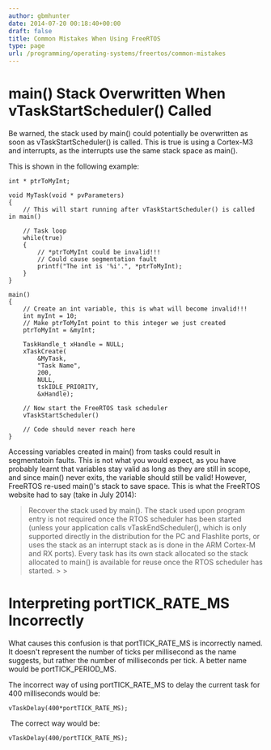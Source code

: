 ```yaml
---
author: gbmhunter
date: 2014-07-20 00:18:40+00:00
draft: false
title: Common Mistakes When Using FreeRTOS
type: page
url: /programming/operating-systems/freertos/common-mistakes
---
```


# main() Stack Overwritten When vTaskStartScheduler() Called

Be warned, the stack used by main() could potentially be overwritten as soon as vTaskStartScheduler() is called. This is true is using a Cortex-M3 and interrupts, as the interrupts use the same stack space as main().

This is shown in the following example:
    
    int * ptrToMyInt;
    
    void MyTask(void * pvParameters)
    {
    	// This will start running after vTaskStartScheduler() is called in main()
    
    	// Task loop
    	while(true)
    	{
    		// *ptrToMyInt could be invalid!!!
    		// Could cause segmentation fault
    		printf("The int is '%i'.", *ptrToMyInt);
    	}
    }
    
    main()
    {
    	// Create an int variable, this is what will become invalid!!!
    	int	myInt = 10;
    	// Make ptrToMyInt point to this integer we just created
    	ptrToMyInt = &myInt;
    
    	TaskHandle_t xHandle = NULL;
    	xTaskCreate(
    		&MyTask,
    		"Task Name",
    		200,
    		NULL,
    		tskIDLE_PRIORITY, 
            &xHandle);
    
    	// Now start the FreeRTOS task scheduler
    	vTaskStartScheduler()
    
    	// Code should never reach here
    }
    

Accessing variables created in main() from tasks could result in segmentatoin faults. This is not what you would expect, as you have probably learnt that variables stay valid as long as they are still in scope, and since main() never exits, the variable should still be valid! However, FreeRTOS re-used main()'s stack to save space. This is what the FreeRTOS website had to say (take in July 2014):

<blockquote>Recover the stack used by main(). The stack used upon program entry is not required once the RTOS scheduler has been started (unless your application calls vTaskEndScheduler(), which is only supported directly in the distribution for the PC and Flashlite ports, or uses the stack as an interrupt stack as is done in the ARM Cortex-M and RX ports). Every task has its own stack allocated so the stack allocated to main() is available for reuse once the RTOS scheduler has started.
> 
> </blockquote>

# Interpreting portTICK_RATE_MS Incorrectly

What causes this confusion is that portTICK_RATE_MS is incorrectly named. It doesn't represent the number of ticks per millisecond as the name suggests, but rather the number of milliseconds per tick. A better name would be portTICK_PERIOD_MS.

The incorrect way of using portTICK_RATE_MS to delay the current task for 400 milliseconds would be:
    
    vTaskDelay(400*portTICK_RATE_MS);

 The correct way would be:
    
    vTaskDelay(400/portTICK_RATE_MS);
